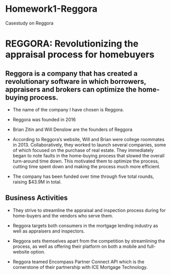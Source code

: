 # Homework1-Reggora
Casestudy on Reggora
# REGGORA: Revolutionizing the appraisal process for homebuyers

## Reggora is a company that has created a revolutionary software in which borrowers, appraisers and brokers can optimize the home-buying process.

* The name of the company I have chosen is Reggora.

* Reggora was founded in 2016

* Brian Zitin and Will Denslow are the founders of Reggora

* According to Reggora’s website, Will and Brian were college roommates in 2013. Collaboratively, they worked to launch several companies, some of which focused on the purchase of real estate. They immediately began to note faults in the home-buying process that slowed the overall turn-around time down. This motivated them to optimize the process, cutting time spent down and making the process much more efficient. 

* The company has been funded over time through five total rounds, raising $43.9M in total. 


## Business Activities

* They strive to streamline the appraisal and inspection process during for home-buyers and the vendors who serve them.

* Reggora targets both consumers in the mortgage lending industry as well as appraisers and inspectors. 

* Reggora sets themselves apart from the competition by streamlining the process, as well as offering their platform on both a mobile and full-website option. 

* Reggora teamed Encompass Partner Connect API which is the cornerstone of their partnership with ICE Mortgage Technology.
